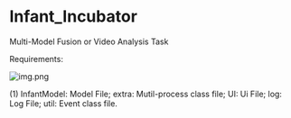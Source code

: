 # Infant_Incubator
Multi-Model Fusion or Video Analysis Task 


Requirements:

![img.png](img.png)

(1) InfantModel: Model File;
    extra: Mutil-process class file;
    UI: Ui File;
    log: Log File;
    util: Event class file.

